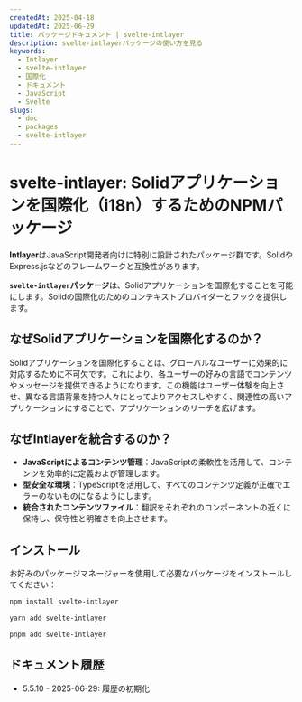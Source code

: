```yaml
---
createdAt: 2025-04-18
updatedAt: 2025-06-29
title: パッケージドキュメント | svelte-intlayer
description: svelte-intlayerパッケージの使い方を見る
keywords:
  - Intlayer
  - svelte-intlayer
  - 国際化
  - ドキュメント
  - JavaScript
  - Svelte
slugs:
  - doc
  - packages
  - svelte-intlayer
---
```


# svelte-intlayer: Solidアプリケーションを国際化（i18n）するためのNPMパッケージ

**Intlayer**はJavaScript開発者向けに特別に設計されたパッケージ群です。SolidやExpress.jsなどのフレームワークと互換性があります。

**`svelte-intlayer`パッケージ**は、Solidアプリケーションを国際化することを可能にします。Solidの国際化のためのコンテキストプロバイダーとフックを提供します。

## なぜSolidアプリケーションを国際化するのか？

Solidアプリケーションを国際化することは、グローバルなユーザーに効果的に対応するために不可欠です。これにより、各ユーザーの好みの言語でコンテンツやメッセージを提供できるようになります。この機能はユーザー体験を向上させ、異なる言語背景を持つ人々にとってよりアクセスしやすく、関連性の高いアプリケーションにすることで、アプリケーションのリーチを広げます。

## なぜIntlayerを統合するのか？

- **JavaScriptによるコンテンツ管理**：JavaScriptの柔軟性を活用して、コンテンツを効率的に定義および管理します。
- **型安全な環境**：TypeScriptを活用して、すべてのコンテンツ定義が正確でエラーのないものになるようにします。
- **統合されたコンテンツファイル**：翻訳をそれぞれのコンポーネントの近くに保持し、保守性と明確さを向上させます。

## インストール

お好みのパッケージマネージャーを使用して必要なパッケージをインストールしてください：

```bash packageManager="npm"
npm install svelte-intlayer
```

```bash packageManager="yarn"
yarn add svelte-intlayer
```

```bash packageManager="pnpm"
pnpm add svelte-intlayer
```

## ドキュメント履歴

- 5.5.10 - 2025-06-29: 履歴の初期化

